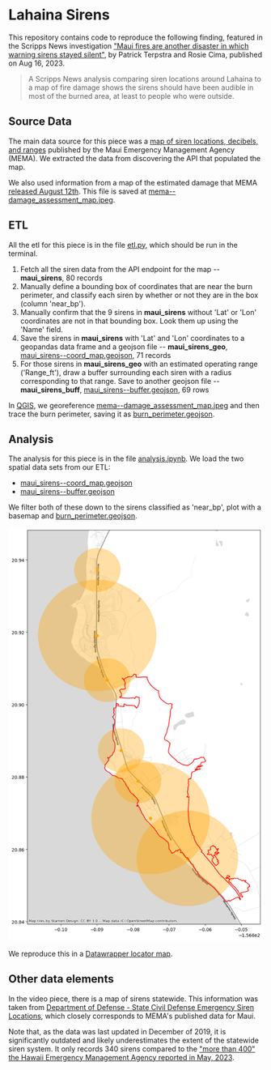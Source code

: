 # Lahaina Sirens

This repository contains code to reproduce the following finding, featured in the Scripps News investigation ["Maui fires are another disaster in which warning sirens stayed silent"](https://scrippsnews.com/stories/maui-fires-are-another-disaster-in-which-warning-sirens-stayed-silent/), by Patrick Terpstra and Rosie Cima, published on Aug 16, 2023.

> A Scripps News analysis comparing siren locations around Lahaina to a map of fire damage shows the sirens should have been audible in most of the burned area, at least to people who were outside.

## Source Data

The main data source for this piece was a [map of siren locations, decibels, and ranges](https://www.mauisirens.com/) published by the Maui Emergency Management Agency (MEMA). We extracted the data from discovering the API that populated the map.  

We also used information from a map of the estimated damage that MEMA [released August 12th](https://www.mauicounty.gov/CivicAlerts.aspx?AID=12683). This file is saved at [mema--damage_assessment_map.jpeg](data/source/mema--damage_assessment_map.jpeg).

## ETL

All the etl for this piece is in the file [etl.py](etl.py), which should be run in the terminal. 

1. Fetch all the siren data from the API endpoint for the map -- **maui_sirens**, 80 records
2. Manually define a bounding box of coordinates that are near the burn perimeter, and classify each siren by whether or not they are in the box (column 'near_bp').
3. Manually confirm that the 9 sirens in **maui_sirens** without 'Lat' or 'Lon' coordinates are not in that bounding box. Look them up using the 'Name' field.
4. Save the sirens in **maui_sirens** with 'Lat' and 'Lon' coordinates to a geopandas data frame and a geojson file -- **maui_sirens_geo**, [maui_sirens--coord_map.geojson](data/processed/maui_sirens--coord_map.geojson), 71 records
5. For those sirens in **maui_sirens_geo** with an estimated operating range ('Range_ft'), draw a buffer surrounding each siren with a radius corresponding to that range. Save to another geojson file -- **maui_sirens_buff**, [maui_sirens--buffer.geojson](data/processed/maui_sirens--buffer.geojson), 69 rows

In [QGIS](https://qgis.org/en/site/), we georeference [mema--damage_assessment_map.jpeg](data/source/mema--damage_assessment_map.jpeg) and then trace the burn perimeter, saving it as [burn_perimeter.geojson](data/manual/burn_perimeter.geojson).

## Analysis

The analysis for this piece is in the file [analysis.ipynb](analysis.ipynb). We load the two spatial data sets from our ETL:
* [maui_sirens--coord_map.geojson](data/processed/maui_sirens--coord_map.geojson)
* [maui_sirens--buffer.geojson](data/processed/maui_sirens--buffer.geojson)

We filter both of these down to the sirens classified as 'near_bp', plot with a basemap and [burn_perimeter.geojson](data/manual/burn_perimeter.geojson).

![Map of findings](data/export/finding_map.png)

We reproduce this in a [Datawrapper locator map](https://www.datawrapper.de/_/qOoy8/).

## Other data elements
In the video piece, there is a map of sirens statewide. This information was taken from [Department of Defense - State Civil Defense Emergency Siren Locations](https://opendata.hawaii.gov/dataset/department-of-defense-state-civil-defense-emergency-siren-locations), which closely corresponds to MEMA's published data for Maui. 

Note that, as the data was last updated in December of 2019, it is significantly outdated and likely underestimates the extent of the statewide siren system. It only records 340 sirens compared to the ["more than 400" the Hawaii Emergency Management Agency reported in May, 2023](https://dod.hawaii.gov/hiema/news-release-whats-that-sound-hawaii-emergency-management-agency-to-test-four-new-or-updated-sirens-on-big-island-this-friday/).
